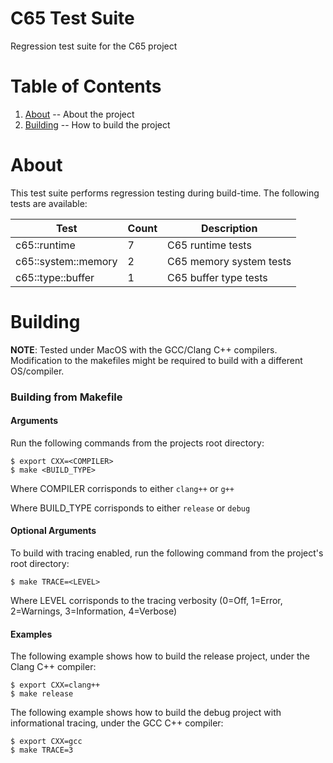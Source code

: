 C65 Test Suite
=

Regression test suite for the C65 project

Table of Contents
=

1. [About](https://github.com/majestic53/c65/tree/master/test#about) -- About the project
2. [Building](https://github.com/majestic53/c65/tree/master/test#building) -- How to build the project

About
=

This test suite performs regression testing during build-time. The following tests are available:

|Test               |Count|Description            |
|-------------------|-----|-----------------------|
|c65::runtime       |7    |C65 runtime tests      |
|c65::system::memory|2    |C65 memory system tests|
|c65::type::buffer  |1    |C65 buffer type tests  |

Building
=

__NOTE__: Tested under MacOS with the GCC/Clang C++ compilers. Modification to the makefiles might be required to build with a different OS/compiler.

### Building from Makefile

#### Arguments

Run the following commands from the projects root directory:

```
$ export CXX=<COMPILER>
$ make <BUILD_TYPE>
```

Where COMPILER corrisponds to either ```clang++``` or ```g++```

Where BUILD_TYPE corrisponds to either ```release``` or ```debug```

#### Optional Arguments

To build with tracing enabled, run the following command from the project's root directory:

```
$ make TRACE=<LEVEL>
```

Where LEVEL corrisponds to the tracing verbosity (0=Off, 1=Error, 2=Warnings, 3=Information, 4=Verbose)

#### Examples

The following example shows how to build the release project, under the Clang C++ compiler:

```
$ export CXX=clang++
$ make release
```

The following example shows how to build the debug project with informational tracing, under the GCC C++ compiler:

```
$ export CXX=gcc
$ make TRACE=3
```
